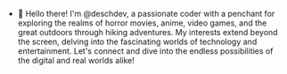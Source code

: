 - 👋  Hello there! I'm @deschdev, a passionate coder with a penchant for exploring the realms of horror movies, anime, video games, and the great outdoors through hiking adventures. My interests extend beyond the screen, delving into the fascinating worlds of technology and entertainment. Let's connect and dive into the endless possibilities of the digital and real worlds alike!


<!---
deschdev/deschdev is a ✨ special ✨ repository because its `README.md` (this file) appears on your GitHub profile.
You can click the Preview link to take a look at your changes.
--->
